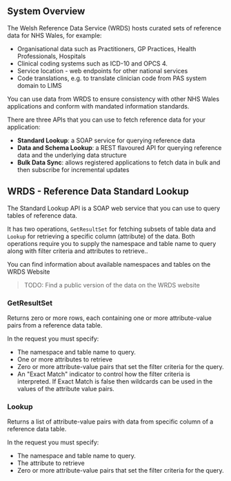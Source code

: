 ## System Overview
The Welsh Reference Data Service (WRDS) hosts curated sets of reference data for NHS Wales, for example:

 - Organisational data such as Practitioners, GP Practices, Health Professionals, Hospitals
 - Clinical coding systems such as ICD-10 and OPCS 4.
 - Service location - web endpoints for other national services
 - Code translations, e.g. to translate clinician code from PAS system domain to LIMS

You can use data from WRDS to ensure consistency with other NHS Wales applications and conform with mandated information standards.

There are three APIs that you can use to fetch reference data for your application:

 - **Standard Lookup**: a SOAP service for querying reference data
 - **Data and Schema Lookup**: a REST flavoured API for querying reference data and the underlying data structure
 - **Bulk Data Sync**: allows registered applications to fetch data in bulk and then subscribe for incremental updates 

## WRDS - Reference Data Standard Lookup
The Standard Lookup API is a SOAP web service that you can use to query tables of reference data.

It has two operations, `GetResultSet` for fetching subsets of table data and `Lookup` for retrieving a specific column (attribute) of the data. Both operations require you to supply the namespace and table name to query along with filter criteria and attributes to retrieve..

You can find information about available namespaces and tables on the WRDS Website

> TODO: Find a public version of the data on the WRDS website 

### GetResultSet
Returns zero or more rows, each containing one or more attribute-value pairs from a reference data table.

In the request you must specify:

 - The namespace and table name to query.
 - One or more attributes to retrieve
 - Zero or more attribute-value pairs that set the filter criteria for the query.
 - An "Exact Match" indicator to control how the filter criteria is interpreted. If Exact Match is false then wildcards can be used in the values of the attribute value pairs.

### Lookup
Returns a list of attribute-value pairs with data from specific column of a reference data table.

In the request you must specify:

 - The namespace and table name to query.
 - The attribute to retrieve
 - Zero or more attribute-value pairs that set the filter criteria for the query.
